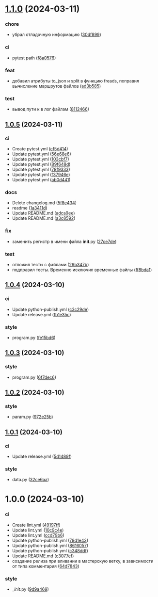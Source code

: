 # [1.1.0](https://github.com/strukovsv/PAQLang/compare/v1.0.5...v1.1.0) (2024-03-11)


### chore

* убрал отладочную информацию ([30df899](https://github.com/strukovsv/PAQLang/commit/30df899c6ebaf968a5032855a606d32025419b32))

### ci

* pytest path ([f8a0576](https://github.com/strukovsv/PAQLang/commit/f8a057695772d22545dd502ef90642be0aa14b8f))

### feat

* добавил атрибуты to_json и split в функцию freads, поправил вычисление маршрутов файлов ([ad3b585](https://github.com/strukovsv/PAQLang/commit/ad3b585033ec7c237eca5a333daea28f57e1b1c8))

### test

* вывод пути к в лог файлам ([8112466](https://github.com/strukovsv/PAQLang/commit/8112466025db39b04943dd4983ef46a39fbb5cb8))

## [1.0.5](https://github.com/strukovsv/PAQLang/compare/v1.0.4...v1.0.5) (2024-03-11)


### ci

* Create pytest.yml ([cf5d414](https://github.com/strukovsv/PAQLang/commit/cf5d414f96574e7b55ca163edd5074eec583c406))
* Update pytest.yml ([56e68e6](https://github.com/strukovsv/PAQLang/commit/56e68e6dadf0f1406ff63db0a7bce88ba519b932))
* Update pytest.yml ([103cbf7](https://github.com/strukovsv/PAQLang/commit/103cbf7fdb27077e6803962e28f2fa307f05ce93))
* Update pytest.yml ([89f648d](https://github.com/strukovsv/PAQLang/commit/89f648d19077c2e0c177de9d9bec187cd0460c83))
* Update pytest.yml ([78f9333](https://github.com/strukovsv/PAQLang/commit/78f93337b034d93fe45c0a44a236b807bc2b70af))
* Update pytest.yml ([f37946e](https://github.com/strukovsv/PAQLang/commit/f37946eb7e7571818d31525d0bfcb2099968768d))
* Update pytest.yml ([ab0d441](https://github.com/strukovsv/PAQLang/commit/ab0d4413649d548264dd877f8e8dbd1ca1884267))

### docs

* Delete changelog.md ([5f8e434](https://github.com/strukovsv/PAQLang/commit/5f8e434a6f2bb2801188883277da2b8dacec172b))
* readme ([1a3411d](https://github.com/strukovsv/PAQLang/commit/1a3411dcf69da224e179793298b9d5d866ccc45e))
* Update README.md ([adca9ee](https://github.com/strukovsv/PAQLang/commit/adca9ee05c853211dc4367b2c7985c2a3b6fb500))
* Update README.md ([a3c8592](https://github.com/strukovsv/PAQLang/commit/a3c85929925f21547c9e649ab597cc606716d8fe))

### fix

* заменить регистр в имени файла __init__.py ([27ce7de](https://github.com/strukovsv/PAQLang/commit/27ce7de5658ae464ca55226066567454b06d010a))

### test

* отложил тесты с файлами ([29b347b](https://github.com/strukovsv/PAQLang/commit/29b347bc3f86c7718ec282d970d41dbc1fa147a3))
* подправил тесты. Временно исключил временные файлы ([ff8bda1](https://github.com/strukovsv/PAQLang/commit/ff8bda10bdc2388ccf9e48d2a90a3cfb1f322c5a))

## [1.0.4](https://github.com/strukovsv/PAQLang/compare/v1.0.3...v1.0.4) (2024-03-10)


### ci

* Update python-publish.yml ([c3c29de](https://github.com/strukovsv/PAQLang/commit/c3c29de02ea745c12b014507a1277f8921f64d6b))
* Update release.yml ([fb1e35c](https://github.com/strukovsv/PAQLang/commit/fb1e35c722c78a21948079e35479d754f876dca5))

### style

* program.py ([fe15bd6](https://github.com/strukovsv/PAQLang/commit/fe15bd671db589eecf60eb537dd6a12bb36fb3b9))

## [1.0.3](https://github.com/strukovsv/PAQLang/compare/v1.0.2...v1.0.3) (2024-03-10)


### style

* program.py ([6f7dec6](https://github.com/strukovsv/PAQLang/commit/6f7dec6fd63d81c9fb3123d56802e541716ac9c2))

## [1.0.2](https://github.com/strukovsv/PAQLang/compare/v1.0.1...v1.0.2) (2024-03-10)


### style

* param.py ([972e25b](https://github.com/strukovsv/PAQLang/commit/972e25b96b30655a5050e6d37f5aa23eb8834cc7))

## [1.0.1](https://github.com/strukovsv/PAQLang/compare/v1.0.0...v1.0.1) (2024-03-10)


### ci

* Update release.yml ([5d1489f](https://github.com/strukovsv/PAQLang/commit/5d1489f14964a190e814ed853f5ad5502c078152))

### style

* data.py ([32ce6aa](https://github.com/strukovsv/PAQLang/commit/32ce6aa58f4ff95cc987687073389e3b8cc889ab))

# 1.0.0 (2024-03-10)


### ci

* Create lint.yml ([49197ff](https://github.com/strukovsv/PAQLang/commit/49197ff8829110faee6a37f52d0e3fa6072853bb))
* Update lint.yml ([10c9c4e](https://github.com/strukovsv/PAQLang/commit/10c9c4ee68966b263adab1ad326b73ab3482160b))
* Update lint.yml ([ccd79b6](https://github.com/strukovsv/PAQLang/commit/ccd79b6e297c16ce7859069db9a48117f0a90e03))
* Update python-publish.yml ([79d1e43](https://github.com/strukovsv/PAQLang/commit/79d1e43061b9daf067f2d9f08b7c2af2b037cfed))
* Update python-publish.yml ([8616057](https://github.com/strukovsv/PAQLang/commit/861605730ad211c79f4bdf0696cc2d1ffbe84a0b))
* Update python-publish.yml ([c348ddf](https://github.com/strukovsv/PAQLang/commit/c348ddf83dc8e42077c9b247581f9fe80b6b4da3))
* Update README.md ([c3077ef](https://github.com/strukovsv/PAQLang/commit/c3077ef248d864dfab5b0d328cc0dfa9833207cd))
* создание релиза при вливании в мастерскую ветку, в зависимости от типа комментария ([64d7843](https://github.com/strukovsv/PAQLang/commit/64d78434419daf97237523a78093a6e20587dc8e))

### style

* __init_.py ([9d9a469](https://github.com/strukovsv/PAQLang/commit/9d9a46945362e67f4a8f98fba55339a5024bab7f))
